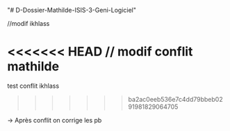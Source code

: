 "# D-Dossier-Mathilde-ISIS-3-Geni-Logiciel" 

//modif ikhlass

<<<<<<< HEAD
// modif conflit mathilde
=======
test conflit ikhlass
>>>>>>> ba2ac0eeb536e7c4dd79bbeb0291981829064705

-> Après conflit on corrige les pb
